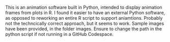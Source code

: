This is an animation software built in Python, intended to display animation frames from plots in R. 
I found it easier to have an external Python software, as opposed to reworking an entire R script to support aniamtions. 
Probably not the techncically correct approach, but it seems to work. 
Sample images have been provided, in the folder images. Ensure to change the path in the python script if not running in a GitHub Codespace. 
